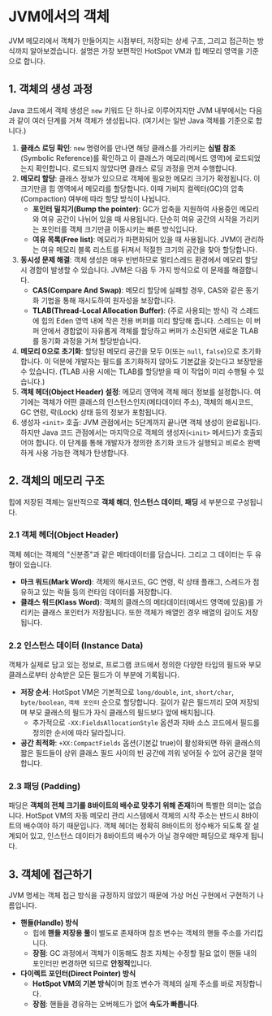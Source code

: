 # JVM에서의 객체

JVM 메모리에서 객체가 만들어지는 시점부터, 저장되는 상세 구조, 그리고 접근하는 방식까지 알아보겠습니다. 설명은 가장 보편적인 HotSpot VM과 힙 메모리 영역을 기준으로 합니다.

## 1. 객체의 생성 과정

Java 코드에서 객체 생성은 `new` 키워드 단 하나로 이루어지지만 JVM 내부에서는 다음과 같이 여러 단계를 거쳐 객체가 생성됩니다. (여기서는 일반 Java 객체를 기준으로 합니다.)

1. **클래스 로딩 확인**: `new` 명령어를 만나면 해당 클래스를 가리키는 **심벌 참조**(Symbolic Reference)를 확인하고 이 클래스가 메모리(메서드 영역)에 로드되었는지 확인합니다. 로드되지 않았다면 클래스 로딩 과정을 먼저 수행합니다.
2. **메모리 할당**: 클래스 정보가 있으므로 객체에 필요한 메모리 크기가 확정됩니다. 이 크기만큼 힙 영역에서 메모리를 할당합니다. 이때 가비지 컬렉터(GC)의 압축(Compaction) 여부에 따라 할당 방식이 나뉩니다.
   - **포인터 밀치기(Bump the pointer)**: GC가 압축을 지원하여 사용중인 메모리와 여유 공간이 나뉘어 있을 때 사용됩니다. 단순히 여유 공간의 시작을 가리키는 포인터를 객체 크기만큼 이동시키는 빠른 방식입니다.
   - **여유 목록(Free list)**: 메모리가 파편화되어 있을 때 사용됩니다. JVM이 관리하는 여유 메모리 블록 리스트를 뒤져서 적절한 크기의 공간을 찾아 할당합니다.
3. **동시성 문제 해결**: 객체 생성은 매우 빈번하므로 멀티스레드 환경에서 메모리 할당 시 경합이 발생할 수 있습니다. JVM은 다음 두 가지 방식으로 이 문제를 해결합니다.
   - **CAS(Compare And Swap)**: 메모리 할당에 실패할 경우, CAS와 같은 동기화 기법을 통해 재시도하여 원자성을 보장합니다.
   - **TLAB(Thread-Local Allocation Buffer)**: (주로 사용되는 방식) 각 스레드에 힙의 Eden 영역 내에 작은 전용 버퍼를 미리 할당해 줍니다. 스레드는 이 버퍼 안에서 경합없이 자유롭게 객체를 할당하고 버퍼가 소진되면 새로운 TLAB를 동기화 과정을 거쳐 할당받습니다.
4. **메모리 0으로 초기화**: 할당된 메모리 공간을 모두 0(또는 `null`, `false`)으로 초기화합니다. 이 덕분에 개발자는 필드를 초기화하지 않아도 기본값을 갖는다고 보장받을 수 있습니다. (TLAB 사용 시에는 TLAB를 할당받을 때 이 작업이 미리 수행될 수 있습니다.)
5. **객체 헤더(Object Header) 설정**: 메모리 영역에 객체 헤더 정보를 설정합니다. 여기에는 객체가 어떤 클래스의 인스턴스인지(메타데이터 주소), 객체의 해시코드, GC 연령, 락(Lock) 상태 등의 정보가 포함됩니다.
6. 생성자 `<init>` 호출: JVM 관점에서는 5단계까지 끝나면 객체 생성이 완료됩니다. 하지만 Java 코드 관점에서는 마지막으로 객체의 생성자(`<init>` 메서드)가 호출되어야 합니다. 이 단계를 통해 개발자가 정의한 초기화 코드가 실행되고 비로소 완벽하게 사용 가능한 객체가 탄생합니다.

## 2. 객체의 메모리 구조

힙에 저장된 객체는 일반적으로 **객체 해더**, **인스턴스 데이터**, **패딩** 세 부분으로 구성됩니다.

### 2.1 객체 헤더(Object Header)

객체 헤더는 객체의 "신분증"과 같은 메타데이터를 담습니다. 그리고 그 데이터는 두 유형이 있습니다.

- **마크 워드(Mark Word)**: 객체의 해시코드, GC 연령, 락 상태 플래그, 스레드가 점유하고 있는 락들 등의 런타임 데이터를 저장합니다.
- **클래스 워드(Klass Word)**: 객체의 클래스의 메타데이터(메서드 영역에 있음)를 가리키는 클래스 포인터가 저장됩니다. 또한 객체가 배열인 경우 배열의 길이도 저장됩니다.

### 2.2 인스턴스 데이터 (Instance Data)

객체가 실제로 담고 있는 정보로, 프로그램 코드에서 정의한 다양한 타입의 필드와 부모 클래스로부터 상속받은 모든 필드가 이 부분에 기록됩니다.

- **저장 순서**: HotSpot VM은 기본적으로 `long/double`, `int`, `short/char`, `byte/boolean`, `객체 포인터` 순으로 할당합니다. 길이가 같은 필드끼리 모여 저장되며 부모 클래스의 필드가 자식 클래스의 필드보다 앞에 배치됩니다.
  - 추가적으로 `-XX:FieldsAllocationStyle` 옵션과 자바 소스 코드에서 필드를 정의한 순서에 따라 달라집니다.
- **공간 최적화**: `+XX:CompactFields` 옵션(기본값 true)이 활성화되면 하위 클래스의 짧은 필드들이 상위 클래스 필드 사이의 빈 공간에 끼워 넣어질 수 있어 공간을 절약합니다.

### 2.3 패딩 (Padding)

패딩은 **객체의 전체 크기를 8바이트의 배수로 맞추기 위해 존재**하며 특별한 의미는 없습니다. HotSpot VM의 자동 메모리 관리 시스템에서 객체의 시작 주소는 반드시 8바이트의 배수여야 하기 때문입니다. 객체 헤더는 정확히 8바이트의 정수배가 되도록 잘 설계되어 있고, 인스턴스 데이터가 8바이트의 배수가 아닐 경우에만 패딩으로 채우게 됩니다.

## 3. 객체에 접근하기

JVM 명세는 객체 접근 방식을 규정하지 않았기 때문에 가상 머신 구현에서 구현하기 나름입니다.

- **핸들(Handle) 방식**
  - 힙에 **핸들 저장용 풀**이 별도로 존재하며 참조 변수는 객체의 핸들 주소를 가리킵니다.
  - **장점**: GC 과정에서 객체가 이동해도 참조 자체는 수정할 필요 없이 핸들 내의 포인터만 변경하면 되므로 **안정적**입니다.
- **다이렉트 포인터(Direct Pointer) 방식**
  - **HotSpot VM의 기본 방식**이며 참조 변수가 객체의 실제 주소를 바로 저장합니다.
  - **장점**: 핸들을 경유하는 오버헤드가 없어 **속도가 빠릅니다**.
